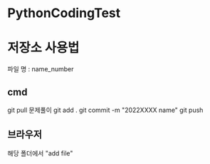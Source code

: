 # PythonCodingTest

# 저장소 사용법
파일 명 : name_number
## cmd
git pull
문제풀이
git add .
git commit -m "2022XXXX name"
git push

## 브라우저
해당 폴더에서 "add file"